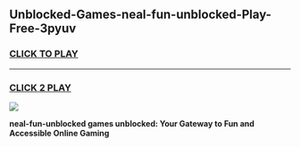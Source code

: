 
## Unblocked-Games-neal-fun-unblocked-Play-Free-3pyuv
<h3>
<a href="https://premium76.site?title=neal-fun-unblocked&ref=23A">CLICK TO PLAY</a></h3>
<hr>

<h3>
<a href="https://premium76.site?title=neal-fun-unblocked&ref=23A">CLICK 2 PLAY</a>
  
</h3>

<a href="https://premium76.site?title=neal-fun-unblocked&ref=23A"><img src="https://clearcache.store/games.png"></a>


**neal-fun-unblocked games unblocked: Your Gateway to Fun and Accessible Online Gaming**
